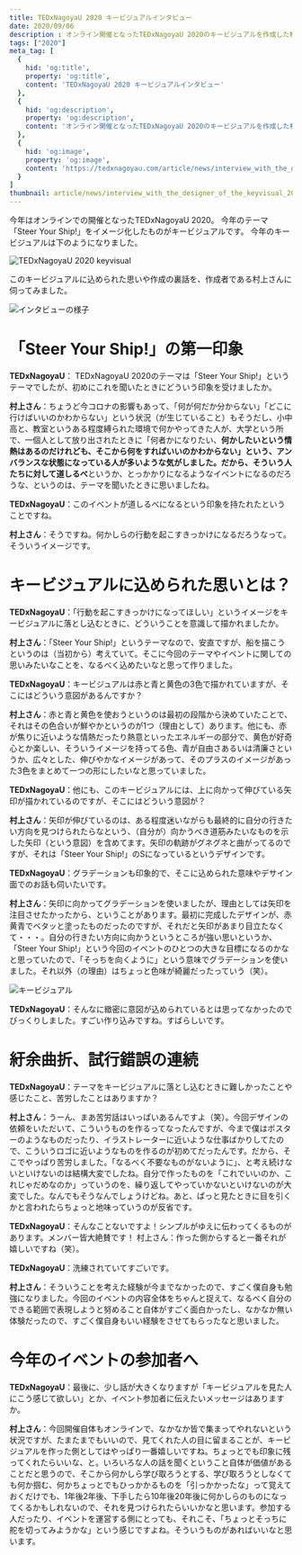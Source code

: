 ```yaml
---
title: TEDxNagoyaU 2020 キービジュアルインタビュー
date: 2020/09/06
description : オンライン開催となったTEDxNagoyaU 2020のキービジュアルを作成した村上さんにインタビューしました。
tags: ["2020"]
meta_tag: [
  {
    hid: 'og:title',
    property: 'og:title',
    content: 'TEDxNagoyaU 2020 キービジュアルインタビュー'
  },
  {
    hid: 'og:description',
    property: 'og:description',
    content: 'オンライン開催となったTEDxNagoyaU 2020のキービジュアルを作成した村上さんにインタビューしました。'
  },
  {
    hid: 'og:image',
    property: 'og:image',
    content: 'https://tedxnagoyau.com/article/news/interview_with_the_designer_of_the_keyvisual_2020/ogp.png'
  }
]
thumbnail: article/news/interview_with_the_designer_of_the_keyvisual_2020/ogp.png
---
```


今年はオンラインでの開催となったTEDxNagoyaU 2020。
今年のテーマ「Steer Your Ship!」をイメージ化したものがキービジュアルです。
今年のキービジュアルは下のようになりました。

![TEDxNagoyaU 2020 keyvisual](article/news/interview_with_the_designer_of_the_keyvisual_2020/steer_your_ship_square.png)

このキービジュアルに込められた思いや作成の裏話を、作成者である村上さんに伺ってみました。

![インタビューの様子](article/news/interview_with_the_designer_of_the_keyvisual_2020/screenshot_of_the_interview.png)

# 「Steer Your Ship!」の第一印象

**TEDxNagoyaU**： TEDxNagoyaU 2020のテーマは「Steer Your Ship!」というテーマでしたが、初めにこれを聞いたときにどういう印象を受けましたか。

**村上さん**：ちょうど今コロナの影響もあって、「何が何だか分からない」「どこに行けばいいのかわからない」という状況（が生じていること）もそうだし、小中高と、教室というある程度縛られた環境で何かやってきた人が、大学という所で、一個人として放り出されたときに「何者かになりたい、**何かしたいという情熱はあるのだけれども、そこから何をすればいいのかわからない」という、アンバランスな状態になっている人が多いような気がしました。**だから、そういう人たちに対して**道しるべ**というか、とっかかりになるようなイベントになるのだろうな、というのは、テーマを聞いたときに思いましたね。

**TEDxNagoyaU**：このイベントが道しるべになるという印象を持たれたということですね。

**村上さん**：そうですね。何かしらの行動を起こすきっかけになるだろうなって。そういうイメージです。

# キービジュアルに込められた思いとは？

**TEDxNagoyaU**：「行動を起こすきっかけになってほしい」というイメージをキービジュアルに落とし込むときに、どういうことを意識して描かれましたか。

**村上さん**：「Steer Your Ship!」というテーマなので、安直ですが、船を描こうというのは（当初から）考えていて。そこに今回のテーマやイベントに関しての思いみたいなことを、なるべく込めたいなと思って作りました。

**TEDxNagoyaU**：キービジュアルは赤と青と黄色の3色で描かれていますが、そこにはどういう意図があるんですか？

**村上さん**：赤と青と黄色を使おうというのは最初の段階から決めていたことで、それはその色合いが鮮やかというのが1つ（理由として）あります。他にも、赤が焦りに近いような情熱だったり熱意といったエネルギーの部分で、黄色が好奇心とか楽しい、そういうイメージを持ってる色、青が自由さあるいは清廉さというか、広々とした、伸びやかなイメージがあって、そのプラスのイメージがあった3色をまとめて一つの形にしたいなと思っていました。

**TEDxNagoyaU**：他にも、このキービジュアルには、上に向かって伸びている矢印が描かれているのですが、そこにはどういう意図が？

**村上さん**：矢印が伸びているのは、ある程度迷いながらも最終的に自分の行きたい方向を見つけられたらなという、（自分が）向かうべき道筋みたいなものを示した矢印（という意図）を含めてます。矢印の軌跡がグネグネと曲がってるのですが、それは「Steer Your Ship!」のSになっているというデザインです。

**TEDxNagoyaU**：グラデーションも印象的で、そこに込められた意味やデサイン面でのお話も伺いたいです。

**村上さん**：矢印に向かってグラデーションを使いましたが、理由としては矢印を注目させたかったから、ということがあります。最初に完成したデザインが、赤黄青でベタッと塗ったものだったのですが、それだと矢印があまり目立たなくて・・・。自分の行きたい方向に向かうというところが強い思いというか、「Steer Your Ship!」という今回のイベントのひとつの大きな目標になるのかなと思っていたので、「そっちを向くように」という意味でグラデーションを使いました。それ以外（の理由）はちょっと色味が綺麗だったっていう（笑）。

![キービジュアル](article/news/interview_with_the_designer_of_the_keyvisual_2020/steer_your_ship_square.png "赤、青、黄で構成されたキービジュアル。上に向かって矢印が伸びていて、美しくグラデーションがかかっている")

**TEDxNagoyaU**：そんなに緻密に意図が込められているとは思ってなかったのでびっくりしました。すごい作り込みですね。すばらしいです。

# 紆余曲折、試行錯誤の連続

**TEDxNagoyaU**：テーマをキービジュアルに落とし込むときに難しかったことや感じたこと、苦労したことはありますか？

**村上さん**：うーん、まあ苦労話はいっぱいあるんですよ（笑）。今回デザインの依頼をいただいて、こういうものを作るってなったんですが、今まで僕はポスターのようなものだったり、イラストレーターに近いような仕事ばかりしてたので、こういうロゴに近いようなものを作るのが初めてだったんです。だから、そこでやっぱり苦労しました。「なるべく不要なものがないように」、と考え続けないといけないのは結構大変でしたね。自分で作ったものを「これでいいのか、これじゃだめなのか」っていうのを、繰り返してやっていかないといけないのが大変でした。なんでもそうなんでしょうけどね。あと、ぱっと見たときに目を引くかと言われたらちょっと地味っていうのが反省です。

**TEDxNagoyaU**：そんなことないですよ！シンプルがゆえに伝わってくるものがあります。メンバー皆大絶賛です！
村上さん：作った側からすると一番それが嬉しいですね（笑）。

**TEDxNagoyaU**：洗練されていてすごいです。

**村上さん**：そういうことを考えた経験が今までなかったので、すごく僕自身も勉強になりました。今回のイベントの内容全体をちゃんと捉えて、なるべく自分のできる範囲で表現しようと努めること自体がすごく面白かったし、なかなか無い体験だったので、すごく僕自身もいい経験をさせてもらったなと思いました。

# 今年のイベントの参加者へ

**TEDxNagoyaU**：最後に、少し話が大きくなりますが「キービジュアルを見た人にこう感じて欲しい」とか、イベント参加者に伝えたいメッセージはありますか。

**村上さん**：今回開催自体もオンラインで、なかなか皆で集まってやれないという状況ですが、たまたまでもいいので、見てくれた人の目に留まることが、キービジュアルを作った側としてはやっぱり一番嬉しいですね。ちょっとでも印象に残ってくれたらいいな、と。いろいろな人の話を聞くということ自体が価値があることだと思うので、そこから何かしら学び取ろうとする、学び取ろうとしなくても何か掴む、何かちょっとでもひっかかるものを「引っかかったな」って覚えておくだけでも、1年後2年後、下手したら10年後20年後に何かしらのものになってくるかもしれないので、それを見つけられたらいいかなと思います。参加する人だったり、イベントを運営する側にとっても、それこそ、「ちょっとそっちに舵を切ってみようかな」という感じですよね。そういうものがあればいいなと思います。